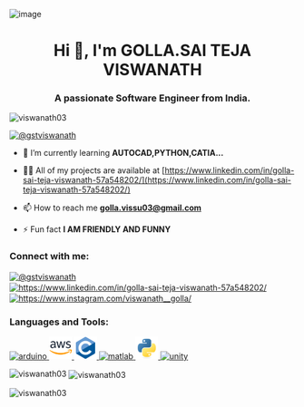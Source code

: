 ![image](https://github.com/viswanath03/viswanath03/assets/131773416/757c3708-db93-45fb-b0e6-2aed5c46b21f)

<h1 align="center">Hi 👋, I'm GOLLA.SAI TEJA VISWANATH</h1>
<h3 align="center">A passionate Software Engineer from India.</h3>
<p align="left"> <img src="https://komarev.com/ghpvc/?username=viswanath03&label=Profile%20views&color=0e75b6&style=flat" alt="viswanath03" /> </p>

<p align="left"> <a href="https://twitter.com/@gstviswanath" target="blank"><img src="https://img.shields.io/twitter/follow/@gstviswanath?logo=twitter&style=for-the-badge" alt="@gstviswanath" /></a> </p>

- 🌱 I’m currently learning **AUTOCAD,PYTHON,CATIA...**

- 👨‍💻 All of my projects are available at [https://www.linkedin.com/in/golla-sai-teja-viswanath-57a548202/](https://www.linkedin.com/in/golla-sai-teja-viswanath-57a548202/)

- 📫 How to reach me **golla.vissu03@gmail.com**

- ⚡ Fun fact **I AM FRIENDLY AND FUNNY**

<h3 align="left">Connect with me:</h3>
<p align="left">
<a href="https://twitter.com/@gstviswanath" target="blank"><img align="center" src="https://raw.githubusercontent.com/rahuldkjain/github-profile-readme-generator/master/src/images/icons/Social/twitter.svg" alt="@gstviswanath" height="30" width="40" /></a>
<a href="https://linkedin.com/in/https://www.linkedin.com/in/golla-sai-teja-viswanath-57a548202/" target="blank"><img align="center" src="https://raw.githubusercontent.com/rahuldkjain/github-profile-readme-generator/master/src/images/icons/Social/linked-in-alt.svg" alt="https://www.linkedin.com/in/golla-sai-teja-viswanath-57a548202/" height="30" width="40" /></a>
<a href="https://instagram.com/https://www.instagram.com/viswanath__golla/" target="blank"><img align="center" src="https://raw.githubusercontent.com/rahuldkjain/github-profile-readme-generator/master/src/images/icons/Social/instagram.svg" alt="https://www.instagram.com/viswanath__golla/" height="30" width="40" /></a>
</p>

<h3 align="left">Languages and Tools:</h3>
<p align="left"> <a href="https://www.arduino.cc/" target="_blank" rel="noreferrer"> <img src="https://cdn.worldvectorlogo.com/logos/arduino-1.svg" alt="arduino" width="40" height="40"/> </a> <a href="https://aws.amazon.com" target="_blank" rel="noreferrer"> <img src="https://raw.githubusercontent.com/devicons/devicon/master/icons/amazonwebservices/amazonwebservices-original-wordmark.svg" alt="aws" width="40" height="40"/> </a> <a href="https://www.cprogramming.com/" target="_blank" rel="noreferrer"> <img src="https://raw.githubusercontent.com/devicons/devicon/master/icons/c/c-original.svg" alt="c" width="40" height="40"/> </a> <a href="https://www.mathworks.com/" target="_blank" rel="noreferrer"> <img src="https://upload.wikimedia.org/wikipedia/commons/2/21/Matlab_Logo.png" alt="matlab" width="40" height="40"/> </a> <a href="https://www.python.org" target="_blank" rel="noreferrer"> <img src="https://raw.githubusercontent.com/devicons/devicon/master/icons/python/python-original.svg" alt="python" width="40" height="40"/> </a> <a href="https://unity.com/" target="_blank" rel="noreferrer"> <img src="https://www.vectorlogo.zone/logos/unity3d/unity3d-icon.svg" alt="unity" width="40" height="40"/> </a> </p>

<p><img align="left" src="https://github-readme-stats.vercel.app/api/top-langs?username=viswanath03&show_icons=true&locale=en&layout=compact" alt="viswanath03" /></p>

<p>&nbsp;<img align="center" src="https://github-readme-stats.vercel.app/api?username=viswanath03&show_icons=true&locale=en" alt="viswanath03" /></p>

<p><img align="center" src="https://github-readme-streak-stats.herokuapp.com/?user=viswanath03&" alt="viswanath03" /></p>
